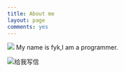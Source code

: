 ```yaml
---
title: About me
layout: page
comments: yes
---
```

  
![](http://img3.douban.com/icon/ul3433533-11.jpg)
                      My name is fyk,I am a programmer.

<a target="_blank" href="http://mail.163.com/share/mail2me.htm#email=103111100095109111100101064121101097104046110101116" style="text-decoration:none;"><img src="http://mimg.127.net/xm/all/share/120111/img/mailme_5_big.png" alt="给我写信"/></a>
